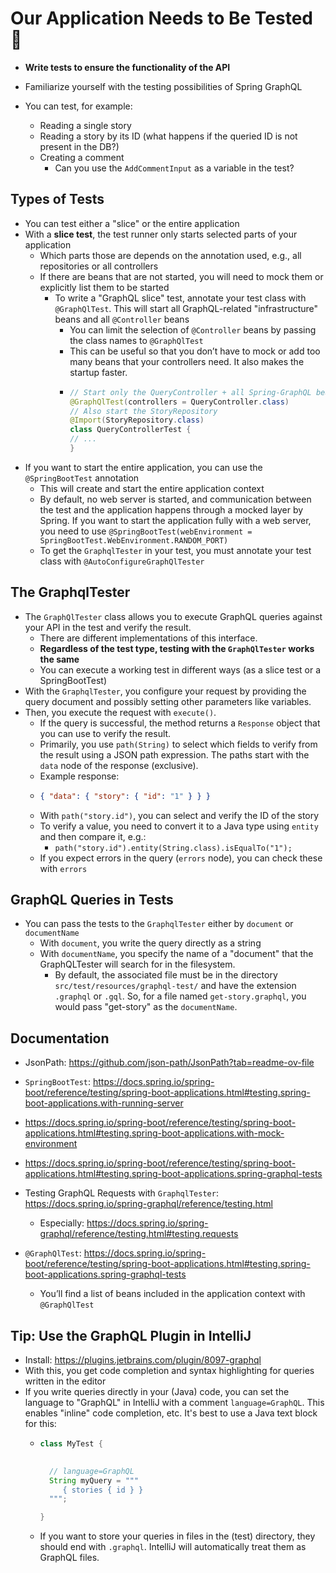 # Our Application Needs to Be Tested 🫣

* **Write tests to ensure the functionality of the API**

* Familiarize yourself with the testing possibilities of Spring GraphQL
* You can test, for example:
    * Reading a single story
    * Reading a story by its ID (what happens if the queried ID is not present in the DB?)
    * Creating a comment
        * Can you use the `AddCommentInput` as a variable in the test?

## Types of Tests

* You can test either a "slice" or the entire application
* With a **slice test**, the test runner only starts selected parts of your application
    * Which parts those are depends on the annotation used, e.g., all repositories or all controllers
    * If there are beans that are not started, you will need to mock them or explicitly list them to be started
      * To write a "GraphQL slice" test, annotate your test class with `@GraphQlTest`. This will start all GraphQL-related "infrastructure" beans and all `@Controller` beans
          * You can limit the selection of `@Controller` beans by passing the class names to `@GraphQlTest`
          * This can be useful so that you don’t have to mock or add too many beans that your controllers need. It also makes the startup faster.
          * ```java
            // Start only the QueryController + all Spring-GraphQL beans
            @GraphQlTest(controllers = QueryController.class)
            // Also start the StoryRepository
            @Import(StoryRepository.class)
            class QueryControllerTest {
            // ...
            }
            ```
* If you want to start the entire application, you can use the `@SpringBootTest` annotation
    * This will create and start the entire application context
    * By default, no web server is started, and communication between the test and the application happens through a mocked layer by Spring. If you want to start the application fully with a web server, you need to use `@SpringBootTest(webEnvironment = SpringBootTest.WebEnvironment.RANDOM_PORT)`
    * To get the `GraphqlTester` in your test, you must annotate your test class with `@AutoConfigureGraphQlTester`

## The GraphqlTester

* The `GraphQlTester` class allows you to execute GraphQL queries against your API in the test and verify the result.
    * There are different implementations of this interface.
    * **Regardless of the test type, testing with the `GraphQlTester` works the same**
    * You can execute a working test in different ways (as a slice test or a SpringBootTest)
* With the `GraphqlTester`, you configure your request by providing the query document and possibly setting other parameters like variables.
* Then, you execute the request with `execute()`.
    * If the query is successful, the method returns a `Response` object that you can use to verify the result.
    * Primarily, you use `path(String)` to select which fields to verify from the result using a JSON path expression. The paths start with the `data` node of the response (exclusive).
    * Example response:
    * ```json
      { "data": { "story": { "id": "1" } } }
      ```
    * With `path("story.id")`, you can select and verify the ID of the story
    * To verify a value, you need to convert it to a Java type using `entity` and then compare it, e.g.:
        * `path("story.id").entity(String.class).isEqualTo("1");`
    * If you expect errors in the query (`errors` node), you can check these with `errors`

## GraphQL Queries in Tests
* You can pass the tests to the `GraphqlTester` either by `document` or `documentName`
    * With `document`, you write the query directly as a string
    * With `documentName`, you specify the name of a "document" that the GraphQLTester will search for in the filesystem.
        * By default, the associated file must be in the directory `src/test/resources/graphql-test/` and have the extension `.graphql` or `.gql`. So, for a file named `get-story.graphql`, you would pass "get-story" as the `documentName`.

## Documentation

* JsonPath: https://github.com/json-path/JsonPath?tab=readme-ov-file

* `SpringBootTest`: https://docs.spring.io/spring-boot/reference/testing/spring-boot-applications.html#testing.spring-boot-applications.with-running-server
* https://docs.spring.io/spring-boot/reference/testing/spring-boot-applications.html#testing.spring-boot-applications.with-mock-environment
* https://docs.spring.io/spring-boot/reference/testing/spring-boot-applications.html#testing.spring-boot-applications.spring-graphql-tests
* Testing GraphQL Requests with `GraphqlTester`: https://docs.spring.io/spring-graphql/reference/testing.html
    * Especially: https://docs.spring.io/spring-graphql/reference/testing.html#testing.requests
* `@GraphQlTest`: https://docs.spring.io/spring-boot/reference/testing/spring-boot-applications.html#testing.spring-boot-applications.spring-graphql-tests
    * You’ll find a list of beans included in the application context with `@GraphQlTest`

## Tip: Use the GraphQL Plugin in IntelliJ
* Install: https://plugins.jetbrains.com/plugin/8097-graphql
* With this, you get code completion and syntax highlighting for queries written in the editor
* If you write queries directly in your (Java) code, you can set the language to "GraphQL" in IntelliJ with a comment `language=GraphQL`. This enables "inline" code completion, etc. It's best to use a Java text block for this:
    * ```java
      class MyTest {
      
        
        // language=GraphQL
        String myQuery = """
           { stories { id } }
        """;
      
      }
      ```
    * If you want to store your queries in files in the (test) directory, they should end with `.graphql`. IntelliJ will automatically treat them as GraphQL files.
